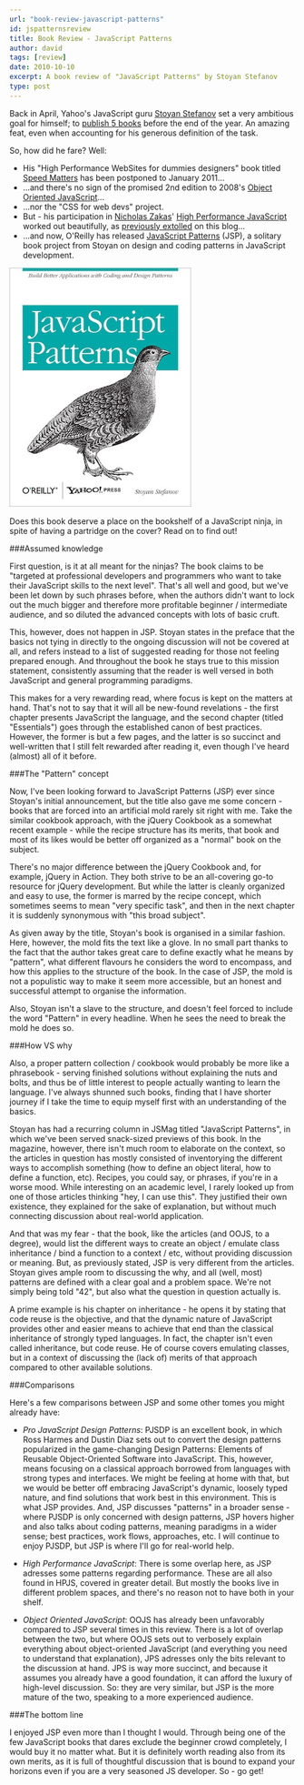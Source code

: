 ```yaml
---
url: "book-review-javascript-patterns"
id: jspatternsreview
title: Book Review - JavaScript Patterns
author: david
tags: [review]
date: 2010-10-10
excerpt: A book review of "JavaScript Patterns" by Stoyan Stefanov
type: post
---
```


Back in April, Yahoo's JavaScript guru [Stoyan Stefanov](http://www.phpied.com/) set a very ambitious goal for himself; to [publish 5 books](http://www.phpied.com/publishing-5-books-this-year/) before the end of the year. An amazing feat, even when accounting for his generous definition of the task.

So, how did he fare? Well:

*    His "High Performance WebSites for dummies designers" book titled [Speed Matters](http://www.pearsoned.co.uk/bookshop/detail.asp?item=100000000397964) has been postponed to January 2011&hellip;
*    &hellip;and there's no sign of the promised 2nd edition to 2008's [Object Oriented JavaScript](https://www.packtpub.com/object-oriented-javascript-applications-libraries/book)&hellip;
*    &hellip;nor the "CSS for web devs" project.
*    But - his participation in [Nicholas Zakas](http://nczonline.net/)' [High Performance JavaScript](http://oreilly.com/catalog/9780596802806) worked out beautifully, as [previously extolled](../book-review-high-performance-javascript/) on this blog&hellip;
*    &hellip;and now, O'Reilly has released [JavaScript Patterns](http://oreilly.com/catalog/9780596806767) (JSP), a solitary book project from Stoyan on design and coding patterns in JavaScript development.

![JS Patterns](__STATIC__/img/jspatterns.jpg)

Does this book deserve a place on the bookshelf of a JavaScript ninja, in spite of having a partridge on the cover? Read on to find out!

###Assumed knowledge

First question, is it at all meant for the ninjas? The book claims to be "targeted at professional developers and programmers who want to take their JavaScript skills to the next level". That's all well and good, but we've been let down by such phrases before, when the authors didn't want to lock out the much bigger and therefore more profitable beginner / intermediate audience, and so diluted the advanced concepts with lots of basic cruft. 

This, however, does not happen in JSP. Stoyan states in the preface that the basics not tying in directly to the ongoing discussion will not be covered at all, and refers instead to a list of suggested reading for those not feeling prepared enough. And throughout the book he stays true to this mission statement, consistently assuming that the reader is well versed in both JavaScript and general programming paradigms. 

This makes for a very rewarding read, where focus is kept on the matters at hand. That's not to say that it will all be new-found revelations - the first chapter presents JavaScript the language, and the second chapter (titled "Essentials") goes through the established canon of best practices. However, the former is but a few pages, and the latter is so succinct and well-written that I still felt rewarded after reading it, even though I've heard (almost) all of it before.  

###The "Pattern" concept

Now, I've been looking forward to JavaScript Patterns (JSP) ever since Stoyan's initial announcement, but the title also gave me some concern - books that are forced into an artificial mold rarely sit right with me. Take the similar cookbook approach, with the jQuery Cookbook as a somewhat recent example - while the recipe structure has its merits, that book and most of its likes would be better off organized as a "normal" book on the subject.

There's no major difference between the jQuery Cookbook and, for example, jQuery in Action. They both strive to be an all-covering go-to resource for jQuery development. But while the latter is cleanly organized and easy to use, the former is marred by the recipe concept, which sometimes seems to mean "very specific task", and then in the next chapter it is suddenly synonymous with "this broad subject". 

As given away by the title, Stoyan's book is organised in a similar fashion. Here, however, the mold fits the text like a glove. In no small part thanks to the fact that the author takes great care to define exactly what he means by "pattern", what different flavours he considers the word to encompass, and how this applies to the structure of the book. In the case of JSP, the mold is not a populistic way to make it seem more accessible, but an honest and successful attempt to organise the information.

Also, Stoyan isn't a slave to the structure, and doesn't feel forced to include the word "Pattern" in every headline. When he sees the need to break the mold he does so.

###How VS why

Also, a proper pattern collection / cookbook would probably be more like a phrasebook - serving finished solutions without explaining the nuts and bolts, and thus be of little interest to people actually wanting to learn the language. I've always shunned such books, finding that I have shorter journey if I take the time to equip myself first with an understanding of the basics.

Stoyan has had a recurring column in JSMag titled "JavaScript Patterns", in which we've been served snack-sized previews of this book. In the magazine, however, there isn't much room to elaborate on the context, so the articles in question has mostly consisted of inventorying the different ways to accomplish something (how to define an object literal, how to define a function, etc). Recipes, you could say, or phrases, if you're in a worse mood. While interesting on an academic level, I rarely looked up from one of those articles thinking "hey, I can use this". They justified their own existence, they explained for the sake of explanation, but without much connecting discussion about real-world application. 

And that was my fear - that the book, like the articles (and OOJS, to a degree), would list the different ways to create an object / emulate class inheritance / bind a function to a context / etc, without providing discussion or meaning. But, as previously stated, JSP is very different from the articles. Stoyan gives ample room to discussing the why, and all (well, most) patterns are defined with a clear goal and a problem space. We're not simply being told "42", but also what the question in question actually is.

A prime example is his chapter on inheritance - he opens it by stating that code reuse is the objective, and that the dynamic nature of JavaScript provides other and easier means to achieve that end than the classical inheritance of strongly typed languages. In fact, the chapter isn't even called inheritance, but code reuse. He of course covers emulating classes, but in a context of discussing the (lack of) merits of that approach compared to other available solutions.

###Comparisons

Here's a few comparisons between JSP and some other tomes you might already have:

*    *Pro JavaScript Design Patterns*: PJSDP is an excellent book, in which Ross Harmes and Dustin Diaz sets out to convert the design patterns popularized in the game-changing Design Patterns: Elements of Reusable Object-Oriented Software into JavaScript. This, however, means focusing on a classical approach borrowed from languages with strong types and interfaces. We might be feeling at home with that, but we would be better off embracing JavaScript's dynamic, loosely typed nature, and find solutions that work best in this environment. This is what JSP provides. And, JSP discusses "patterns" in a broader sense - where PJSDP is only concerned with design patterns, JSP hovers higher and also talks about coding patterns, meaning paradigms in a wider sense; best practices, work flows, approaches, etc. I will continue to enjoy PJSDP, but JSP is where I'll go for real-world help.

*    *High Performance JavaScript*: There is some overlap here, as JSP adresses some patterns regarding performance. These are all also found in HPJS, covered in greater detail. But mostly the books live in different problem spaces, and there's no reason not to have both in your shelf. 

*    *Object Oriented JavaScript*: OOJS has already been unfavorably compared to JSP several times in this review. There is a lot of overlap between the two, but where OOJS sets out to verbosely explain everything about object-oriented JavaScript (and everything you need to understand that explanation), JPS adresses only the bits relevant to the discussion at hand. JPS is way more succinct, and because it assumes you already have a good foundation, it can afford the luxury of high-level discussion. So: they are very similar, but JSP is the more mature of the two, speaking to a more experienced audience.

###The bottom line

I enjoyed JSP even more than I thought I would. Through being one of the few JavaScript books that dares exclude the beginner crowd completely, I would buy it no matter what. But it is definitely worth reading also from its own merits, as it is full of thoughtful discussion that is bound to expand your horizons even if you are a very seasoned JS developer. So - go get! 